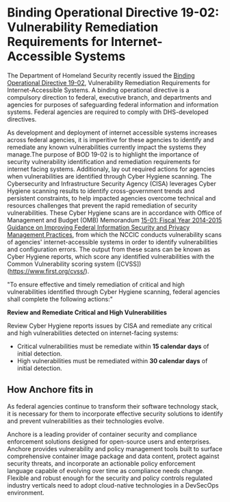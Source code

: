 # Binding Operational Directive 19-02: Vulnerability Remediation Requirements for Internet-Accessible Systems

The Department of Homeland Security recently issued the [Binding Operational Directive 19-02](https://cyber.dhs.gov/bod/19-02/#when-do-the-15-and-30-day-clocks-start-for-remediation), Vulnerability Remediation Requirements for Internet-Accessible Systems. A binding operational directive is a compulsory direction to federal, executive branch, and departments and agencies for purposes of safeguarding federal information and information systems. Federal agencies are required to comply with DHS-developed directives. 

As development and deployment of internet accessible systems increases across federal agencies, it is imperitive for these agencies to identify and remediate any known vulnerabilities currently impact the systems they manage.The purpose of BOD 19-02 is to highlight the importance of security vulnerability identification and remediation requirements for internet facing systems. Additionaly, lay out required actions for agencies when vulnerabilities are identified through Cyber Hygiene scanning. The Cybersecurity and Infrastructure Security Agency (CISA) leverages Cyber Hygiene scanning results to identify cross-government trends and persistent constraints, to help impacted agencies overcome technical and resources challenges that prevent the rapid remediation of security vulnerabilities. These Cyber Hygiene scans are in accordance with Office of Management and Budget (OMB) Memorandum [15-01: Fiscal Year 2014-2015 Guidance on Improving Federal Information Security and Privacy Management Practices](https://www.whitehouse.gov/sites/whitehouse.gov/files/omb/memoranda/2015/m-15-01.pdf), from which the NCCIC conducts vulnerability scans of agencies' internet-accessible systems in order to identify vulnerabilities and configuration errors. The output from these scans can be known as Cyber Hygiene reports, which score any identified vulnerabilities with the Common Vulnerability scoring system ([CVSS])(https://www.first.org/cvss/).

"To ensure effective and timely remediation of critical and high vulnerabilities identified through Cyber Hygiene scanning, federal agencies shall complete the following actions:"

**Review and Remediate Critical and High Vulnerabilities**

Review Cyber Hygiene reports issues by CISA and remediate any critical and high vulnerabilities detected on internet-facing systems:

- Critical vulnerabilities must be remediate within **15 calendar days** of initial detection.
- High vulnerabilities must be remediated within **30 calendar days** of initial detection.

## How Anchore fits in

As federal agencies continue to transform their software technology stack, it is necessary for them to incorporate effective security solutions to identify and prevent vulnerabilities as their technologies evolve.

Anchore is a leading provider of container security and compliance enforcement solutions designed for open-source users and enterprises. Anchore provides vulnerability and policy management tools built to surface comprehensive container image package and data content, protect against security threats, and incorporate an actionable policy enforcement language capable of evolving over time as compliance needs change. Flexible and robust enough for the security and policy controls regulated industry verticals need to adopt cloud-native technologies in a DevSecOps environment. 



